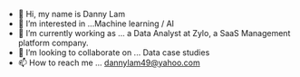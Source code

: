 - 👋 Hi, my name is Danny Lam
- 👀 I’m interested in ...Machine learning / AI
- 🌱 I’m currently working as ... a Data Analyst at Zylo, a SaaS Management platform company.
- 💞️ I’m looking to collaborate on ... Data case studies
- 📫 How to reach me ... dannylam49@yahoo.com

<!---
dnnylm/dnnylm is a ✨ special ✨ repository because its `README.md` (this file) appears on your GitHub profile.
You can click the Preview link to take a look at your changes.
--->
